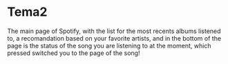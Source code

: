 # Tema2

The main page of Spotify, with the list for the most recents albums listened to, a recomandation based on your favorite artists, and in the bottom of the page is the status of the song you are listening to at the moment, which pressed switched you to the page of the song!
